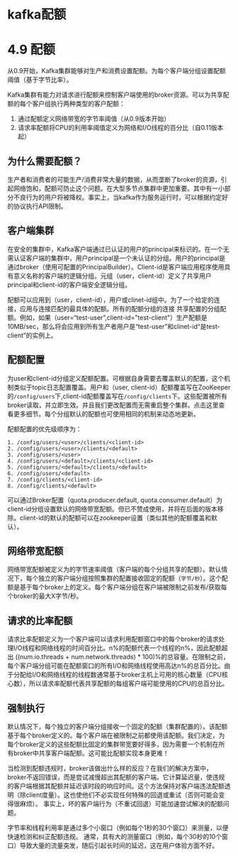 # kafka配额

# 4.9 配额

从0.9开始，Kafka集群能够对生产和消费设置配额。为每个客户端分组设置配额阈值（基于字节比率）。

Kafka集群有能力对请求进行配额来控制客户端使用的broker资源。可以为共享配额的每个客户组执行两种类型的客户配额：

1. 通过配额定义网络带宽的字节率阈值（从0.9版本开始）
2. 请求率配额将CPU的利用率阈值定义为网络和I/O线程的百分比（自0.11版本起）

## 为什么需要配额？

生产者和消费者的可能生产/消费非常大量的数据，从而垄断了broker的资源，引起网络饱和，配额可防止这个问题。在大型多节点集群中更加重要。其中有一小部分不良行为的用户将被降权。事实上，当kafka作为服务运行时，可以根据约定好的协议执行API限制。

## 客户端集群

在安全的集群中，Kafka客户端通过已认证的用户的principal来标识的。在一个无需认证客户端的集群中，用户principal是一个未认证的分组。用户的principal是通过broker（使用可配置的PrincipalBuilder）。Client-id是客户端应用程序使用具有意义名称的客户端的逻辑分组。元组（user，client-id）定义了共享用户principal和client-id的客户端安全逻辑分组。

配额可以应用到（user，client-id），用户或clinet-id组中。为了一个给定的连接，应用与连接匹配的最具体的配额。所有的配额分组的连接
共享配置的分组配额。例如，如果（user=“test-user”,client-id="test-client"）生产配额是10MB/sec，那么将会应用到所有生产者用户是“test-user”和clinet-id“是test-client”的实例上。

## 配额配置

为user和client-id分组定义配额配置。可根据自身需要去覆盖默认的配置，这个机制类似于topic日志配置覆盖。用户和（user, client-id）配额覆盖写在ZooKeeper的`/config/users`下,client-id配额覆盖写在`/config/clients`下。这些配置被所有broker读取，并立即生效。并且我们更改配置而无需重启整个集群。点击这里查看更多细节。每个分组默认的配额也可使用相同的机制来动态地更新。

配额配置的优先级顺序为：

```
1. /config/users/<user>/clients/<client-id>
2. /config/users/<user>/clients/<default>
3. /config/users/<user>
4. /config/users/<default>/clients/<client-id>
5. /config/users/<default>/clients/<default>
6. /config/users/<default>
7. /config/clients/<client-id>
8. /config/clients/<default>

```

可以通过Broker配置（quota.producer.default, quota.consumer.default）为client-id分组设置默认的网络带宽配额。但已不赞成使用，并将在后面的版本移除。client-id的默认的配额可以在zookeeper设置（类似其他的配额覆盖和默认）。

## 网络带宽配额

网络带宽配额被定义为的字节速率阈值（客户端的每个分组共享的配额）。默认情况下，每个独立的客户端分组按照集群的配置接收固定的配额（`字节/秒`）。这个配额是基于每个broker上的定义。每个客户端分组在客户端被限制之前发布/获取每个broker的最大X字节/秒。

## 请求的比率配额

请求比率配额定义为一个客户端可以请求利用配额窗口中的每个broker的请求处理I/O线程和网络线程的时间百分比。n%的配额代表一个线程的n%，因此配额超出 ((num.io.threads + num.network.threads) * 100)%的总容量。在限制之前，每个客户端分组可能在配额窗口的所有I/O和网络线程使用高达n%的总百分比。由于分配给I/O和网络线程的线程数通常基于broker主机上可用的核心数量（CPU核心数），所以请求率配额代表共享配额的每组客户端可能使用的CPU的总百分比。

## 强制执行

默认情况下，每个独立的客户端分组接收一个固定的配额（集群配置的）。该配额基于每个broker定义的。每个客户端在被限制之前都使用该配额。我们决定，为每个broker定义的这些配额比固定的集群带宽要好得多，因为需要一个机制在所有broker中共享客户端配额。这可能比配额实现本身更难！

当检测到配额违规时，broker该做出什么样的反应？在我们的解决方案中，broker不返回错误，而是尝试减慢超出其配额的客户端。它计算延迟量，使违规的客户端根据其配额并延迟该时段的响应时间。这个方法保持对客户端违法配额透明（除client度量）。这也使他们不必实现任何特殊的回退或重试（否则可能会变得很麻烦）。 事实上，坏的客户端行为（不重试回退）可能加速尝试解决的配额问题。

字节率和线程利用率是通过多个小窗口（例如每个1秒的30个窗口）来测量，以便快速检测和纠正配额违规。 通常，具有大的测量窗口（例如，每个30秒的10个窗口）导致大量的流量突发，随后引起长时间的延迟，这在用户体验方面不好。